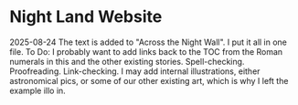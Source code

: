 # Night Land Website

2025-08-24
    The text is added to "Across the Night Wall". I put it all in one file.
    To Do:
        I probably want to add links back to the TOC from the Roman numerals in this and the other existing stories.
        Spell-checking.
        Proofreading.
        Link-checking.
        I may add internal illustrations, either astronomical pics, or some of our other existing art, which is why I left the example illo in.
    